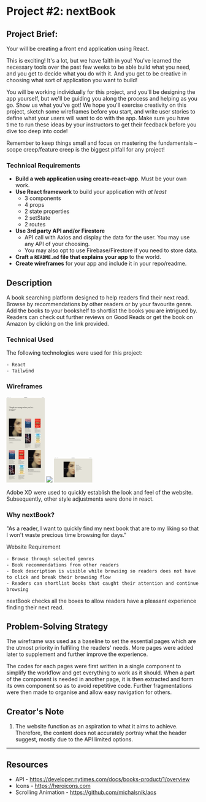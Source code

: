# Project #2: nextBook

## Project Brief:

Your will be creating a front end application using React.

This is exciting! It's a lot, but we have faith in you! You've learned the necessary tools over the past few weeks to be able build what you need, and you get to decide what you do with it. And you get to be creative in choosing what sort of application you want to build!

You will be working individually for this project, and you'll be designing the app yourself, but we'll be guiding you along the process and helping as you go. Show us what you've got! We hope you'll exercise creativity on this project, sketch some wireframes before you start, and write user stories to define what your users will want to do with the app. Make sure you have time to run these ideas by your instructors to get their feedback before you dive too deep into code!

Remember to keep things small and focus on mastering the fundamentals – scope creep/feature creep is the biggest pitfall for any project!

### Technical Requirements
- **Build a web application using create-react-app**. Must be your own work.
- **Use React framework** to build your application with _at least_
  - 3 components
  - 4 props
  - 2 state properties
  - 2 setState
  - 2 routes
- **Use 3rd party API and/or Firestore**
  - API call with Axios and display the data for the user. You may use any API of your choosing.
  - You may also opt to use Firebase/Firestore if you need to store data.
- **Craft a `README.md` file that explains your app** to the world.
- **Create wireframes** for your app and include it in your repo/readme.

 ## Description

A book searching platform designed to help readers find their next read. Browse by recommendations by other readers or by your favourite genre. Add the books to your bookshelf to shortlist the books you are intrigued by. Readers can check out further reviews on Good Reads or get the book on Amazon by clicking on the link provided.

### Technical Used
The following technologies were used for this project:

```
- React
- Tailwind
```

### Wireframes
<img src="https://raw.githubusercontent.com/khai-rule/What-s-Next/main/src/img/home-page.png" width="100">
<img src="https://raw.githubusercontent.com/khai-rule/What-s-Next/main/src/img/overview-page.png" width="100">
<img src="https://raw.githubusercontent.com/khai-rule/What-s-Next/main/src/img/book-info-page.png" width="100">

Adobe XD were used to quickly establish the look and feel of the website. Subsequently, other style adjustments were done in react.

### Why nextBook?
"As a reader, I want to quickly find my next book that are to my liking so that I won't waste precious time browsing for days."

Website Requirement
```
- Browse through selected genres
- Book recommendations from other readers
- Book description is visible while browsing so readers does not have to click and break their browsing flow
- Readers can shortlist books that caught their attention and continue browsing
```

nextBook checks all the boxes to allow readers have a pleasant experience finding their next read.

 ## Problem-Solving Strategy

 The wireframe was used as a baseline to set the essential pages which are the utmost priority in fulfiling the readers' needs. More pages were added later to supplement and further improve the experience.

 The codes for each pages were first written in a single component to simplify the workflow and get everything to work as it should. When a part of the component is needed in another page, it is then extracted and form its own component so as to avoid repetitive code. Further fragmentations were then made to organise and allow easy navigation for others. 

 ## Creator's Note

1. The website function as an aspiration to what it aims to achieve. Therefore, the content does not accurately portray what the header suggest, mostly due to the API limited options. 

---

## Resources
- API - https://developer.nytimes.com/docs/books-product/1/overview
- Icons - https://heroicons.com
- Scrolling Animation - https://github.com/michalsnik/aos
